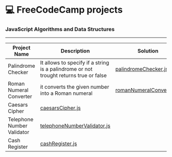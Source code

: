 # 💻 FreeCodeCamp projects 


### JavaScript Algorithms and Data Structures 
---
| Project Name | Description | Solution |
| ------ | ------ | ------ |
| Palindrome Checker | It allows to specify if a string is a palindrome or not trought returns true or false | [palindromeChecker.js](https://github.com/ronanren/freeCodeCamp/blob/master/JavaScript-Algorithms-and-Data-Structures/palindromeChecker.js) |
| Roman Numeral Converter | it converts the given number into a Roman numeral | [romanNumeralConverter.js](https://github.com/ronanren/freeCodeCamp/blob/master/JavaScript-Algorithms-and-Data-Structures/romanNumeralConverter.js) |
| Caesars Cipher | [caesarsCipher.js](https://github.com/ronanren/freeCodeCamp/blob/master/JavaScript-Algorithms-and-Data-Structures/caesarsCipher.js) |
| Telephone Number Validator | [telephoneNumberValidator.js](https://github.com/ronanren/freeCodeCamp/blob/master/JavaScript-Algorithms-and-Data-Structures/telephoneNumberValidator.js) |
| Cash Register | [cashRegister.js](https://github.com/ronanren/freeCodeCamp/blob/master/JavaScript-Algorithms-and-Data-Structures/cashRegister.js) |

